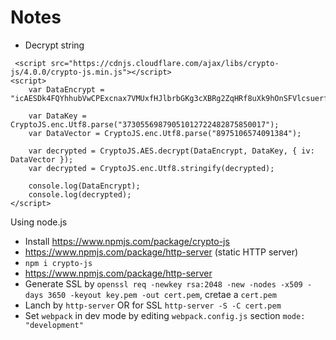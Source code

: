 # Notes

- Decrypt string

```
 <script src="https://cdnjs.cloudflare.com/ajax/libs/crypto-js/4.0.0/crypto-js.min.js"></script>
<script>
    var DataEncrypt = "icAESDk4FQYhhubVwCPExcnax7VMUxfHJlbrbGKg3cXBRg2ZqHRf8uXk9hOnSFVlcsuerf1+62RxmZVrXS4n1UqBiv8ruZnj00BMWnOa5u0=";

    var DataKey = CryptoJS.enc.Utf8.parse("37305569879051012722482875850017");
    var DataVector = CryptoJS.enc.Utf8.parse("8975106574091384");

    var decrypted = CryptoJS.AES.decrypt(DataEncrypt, DataKey, { iv: DataVector });        
    var decrypted = CryptoJS.enc.Utf8.stringify(decrypted);

    console.log(DataEncrypt);
    console.log(decrypted);
</script>
```

Using node.js

- Install https://www.npmjs.com/package/crypto-js
- https://www.npmjs.com/package/http-server (static HTTP server)
- `npm i crypto-js`
- https://www.npmjs.com/package/http-server
- Generate SSL by `openssl req -newkey rsa:2048 -new -nodes -x509 -days 3650 -keyout key.pem -out cert.pem`, cretae a `cert.pem`
- Lanch by `http-server` OR for SSL `http-server -S -C cert.pem`
- Set `webpack` in dev mode by editing `webpack.config.js` section `mode: "development"`